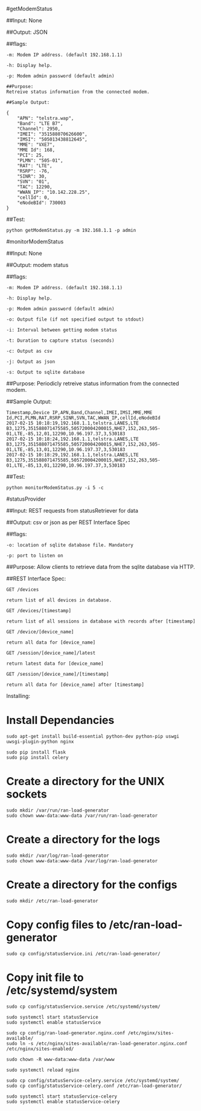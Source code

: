 #getModemStatus

##Input:
None

##Output:
JSON

##flags:
~~~~
-m: Modem IP address. (default 192.168.1.1)

-h: Display help.

-p: Modem admin password (default admin)

##Purpose:
Retreive status information from the connected modem.

##Sample Output:

{
    "APN": "telstra.wap",
    "Band": "LTE B7",
    "Channel": 2950,
    "IMEI": "351588070626600",
    "IMSI": "505013438812645",
    "MME": "VXE7",
    "MME Id": 168,
    "PCI": 25,
    "PLMN": "505-01",
    "RAT": "LTE",
    "RSRP": -76,
    "SINR": 30,
    "SVN": "01",
    "TAC": 12290,
    "WWAN_IP": "10.142.228.25",
    "cellId": 0,
    "eNodeBId": 730003
}
~~~~
##Test:
~~~~
python getModemStatus.py -m 192.168.1.1 -p admin
~~~~
#monitorModemStatus

##Input:
None

##Output:
modem status

##flags:
~~~~
-m: Modem IP address. (default 192.168.1.1)

-h: Display help.

-p: Modem admin password (default admin)

-o: Output file (if not specified output to stdout)

-i: Interval between getting modem status

-t: Duration to capture status (seconds)

-c: Output as csv

-j: Output as json

-s: Output to sqlite database
~~~~
##Purpose:
Periodicly retreive status information from the connected modem.

##Sample Output:
~~~~
Timestamp,Device IP,APN,Band,Channel,IMEI,IMSI,MME,MME Id,PCI,PLMN,RAT,RSRP,SINR,SVN,TAC,WWAN_IP,cellId,eNodeBId
2017-02-15 10:18:19,192.168.1.1,telstra.LANES,LTE B3,1275,351588071475585,505720004200015,NHE7,152,263,505-01,LTE,-85,12,01,12290,10.96.197.37,3,530183
2017-02-15 10:18:24,192.168.1.1,telstra.LANES,LTE B3,1275,351588071475585,505720004200015,NHE7,152,263,505-01,LTE,-85,13,01,12290,10.96.197.37,3,530183
2017-02-15 10:18:29,192.168.1.1,telstra.LANES,LTE B3,1275,351588071475585,505720004200015,NHE7,152,263,505-01,LTE,-85,13,01,12290,10.96.197.37,3,530183
~~~~
##Test:
~~~~
python monitorModemStatus.py -i 5 -c
~~~~
#statusProvider

##Input:
REST requests from statusRetriever for data

##Output:
csv or json as per REST Interface Spec

##flags:
~~~~
-o: location of sqlite database file. Mandatory

-p: port to listen on
~~~~
##Purpose:
Allow clients to retrieve data from the sqlite database via HTTP.

##REST Interface Spec:
~~~~
GET /devices

return list of all devices in database.

GET /devices/[timestamp]

return list of all sessions in database with records after [timestamp]

GET /device/[device_name]

return all data for [device_name]

GET /session/[device_name]/latest

return latest data for [device_name]

GET /session/[device_name]/[timestamp]

return all data for [device_name] after [timestamp]
~~~~
Installing:

# Install Dependancies
~~~~
sudo apt-get install build-essential python-dev python-pip uswgi uwsgi-plugin-python nginx

sudo pip install flask
sudo pip install celery
~~~~
# Create a directory for the UNIX sockets
~~~~
sudo mkdir /var/run/ran-load-generator
sudo chown www-data:www-data /var/run/ran-load-generator
~~~~
# Create a directory for the logs
~~~~
sudo mkdir /var/log/ran-load-generator
sudo chown www-data:www-data /var/log/ran-load-generator
~~~~
# Create a directory for the configs
~~~~
sudo mkdir /etc/ran-load-generator
~~~~
# Copy config files to /etc/ran-load-generator
~~~~
sudo cp config/statusService.ini /etc/ran-load-generator/
~~~~
# Copy init file to /etc/systemd/system
~~~~
sudo cp config/statusService.service /etc/systemd/system/

sudo systemctl start statusService
sudo systemctl enable statusService

sudo cp config/ran-load-generator.nginx.conf /etc/nginx/sites-available/
sudo ln -s /etc/nginx/sites-available/ran-load-generator.nginx.conf /etc/nginx/sites-enabled/

sudo chown -R www-data:www-data /var/www

sudo systemctl reload nginx

sudo cp config/statusService-celery.service /etc/systemd/system/
sudo cp config/statusService-celery.conf /etc/ran-load-generator/

sudo systemctl start statusService-celery
sudo systemctl enable statusService-celery

~~~~
